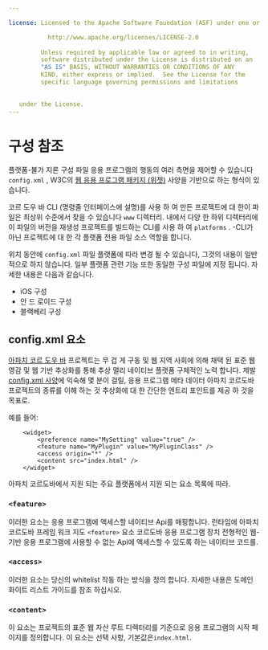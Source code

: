 ```yaml
---

license: Licensed to the Apache Software Foundation (ASF) under one or more contributor license agreements. See the NOTICE file distributed with this work for additional information regarding copyright ownership. The ASF licenses this file to you under the Apache License, Version 2.0 (the "License"); you may not use this file except in compliance with the License. You may obtain a copy of the License at

           http://www.apache.org/licenses/LICENSE-2.0
    
         Unless required by applicable law or agreed to in writing,
         software distributed under the License is distributed on an
         "AS IS" BASIS, WITHOUT WARRANTIES OR CONDITIONS OF ANY
         KIND, either express or implied.  See the License for the
         specific language governing permissions and limitations
    

   under the License.
---
```


# 구성 참조

플랫폼-불가 지론 구성 파일 응용 프로그램의 행동의 여러 측면을 제어할 수 있습니다 `config.xml` , W3C의 [웹 응용 프로그램 패키지 (위젯)][1] 사양을 기반으로 하는 형식이 있습니다.

 [1]: http://www.w3.org/TR/widgets/

코르 도우 바 CLI (명령줄 인터페이스에 설명)를 사용 하 여 만든 프로젝트에 대 한이 파일은 최상위 수준에서 찾을 수 있습니다 `www` 디렉터리. 내에서 다양 한 하위 디렉터리에이 파일의 버전을 재생성 프로젝트를 빌드하는 CLI를 사용 하 여 `platforms` . -CLI가 아닌 프로젝트에 대 한 각 플랫폼 전용 파일 소스 역할을 합니다.

위치 동안에 `config.xml` 파일 플랫폼에 따라 변경 될 수 있습니다, 그것의 내용이 일반적으로 하지 않습니다. 일부 플랫폼 관련 기능 또한 동일한 구성 파일에 지정 됩니다. 자세한 내용은 다음과 같습니다.

*   iOS 구성
*   안 드 로이드 구성
*   블랙베리 구성

## config.xml 요소

[아파치 코르 도우 바][2] 프로젝트는 무 겁 게 구동 및 웹 지역 사회에 의해 채택 된 표준 웹 영감 및 웹 기반 추상화를 통해 추상 멀리 네이티브 플랫폼 구체적인 노력 합니다. 제발 [config.xml 사양][1]에 익숙해 몇 분이 걸릴, 응용 프로그램 메타 데이터 아파치 코르도바 프로젝트의 종류를 이해 하는 것 추상화에 대 한 간단한 엔트리 포인트를 제공 하 것을 목표로.

 [2]: http://cordova.io

예를 들어:

        <widget>
            <preference name="MySetting" value="true" />
            <feature name="MyPlugin" value="MyPluginClass" />
            <access origin="*" />
            <content src="index.html" />
        </widget>
    

아파치 코르도바에서 지원 되는 주요 플랫폼에서 지원 되는 요소 목록에 따라.

### `<feature>`

이러한 요소는 응용 프로그램에 액세스할 네이티브 Api를 매핑합니다. 런타임에 아파치 코르도바 프레임 워크 지도 `<feature>` 요소 코르도바 응용 프로그램 장치 전형적인 웹-기반 응용 프로그램에 사용할 수 없는 Api에 액세스할 수 있도록 하는 네이티브 코드를.

### `<access>`

이러한 요소는 당신의 whitelist 작동 하는 방식을 정의 합니다. 자세한 내용은 도메인 화이트 리스트 가이드를 참조 하십시오.

### `<content>`

이 요소는 프로젝트의 표준 웹 자산 루트 디렉터리를 기준으로 응용 프로그램의 시작 페이지를 정의합니다. 이 요소는 선택 사항, 기본값은`index.html`.